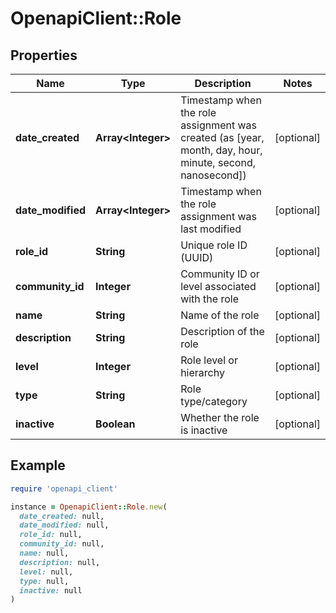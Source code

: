 # OpenapiClient::Role

## Properties

| Name | Type | Description | Notes |
| ---- | ---- | ----------- | ----- |
| **date_created** | **Array&lt;Integer&gt;** | Timestamp when the role assignment was created (as [year, month, day, hour, minute, second, nanosecond]) | [optional] |
| **date_modified** | **Array&lt;Integer&gt;** | Timestamp when the role assignment was last modified | [optional] |
| **role_id** | **String** | Unique role ID (UUID) | [optional] |
| **community_id** | **Integer** | Community ID or level associated with the role | [optional] |
| **name** | **String** | Name of the role | [optional] |
| **description** | **String** | Description of the role | [optional] |
| **level** | **Integer** | Role level or hierarchy | [optional] |
| **type** | **String** | Role type/category | [optional] |
| **inactive** | **Boolean** | Whether the role is inactive | [optional] |

## Example

```ruby
require 'openapi_client'

instance = OpenapiClient::Role.new(
  date_created: null,
  date_modified: null,
  role_id: null,
  community_id: null,
  name: null,
  description: null,
  level: null,
  type: null,
  inactive: null
)
```

